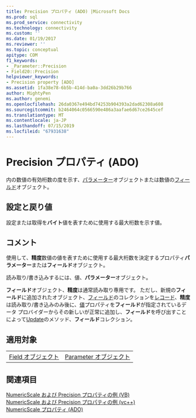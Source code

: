 ```yaml
---
title: Precision プロパティ (ADO) |Microsoft Docs
ms.prod: sql
ms.prod_service: connectivity
ms.technology: connectivity
ms.custom: ''
ms.date: 01/19/2017
ms.reviewer: ''
ms.topic: conceptual
apitype: COM
f1_keywords:
- _Parameter::Precision
- Field20::Precision
helpviewer_keywords:
- Precision property [ADO]
ms.assetid: 1fa38e78-6b5b-414d-ba0a-3dd26b29b766
author: MightyPen
ms.author: genemi
ms.openlocfilehash: 26da0367e494bd74253b904393a2dad62308a608
ms.sourcegitcommit: b2464064c0566590e486a3aafae6d67ce2645cef
ms.translationtype: MT
ms.contentlocale: ja-JP
ms.lasthandoff: 07/15/2019
ms.locfileid: "67931638"
---
```

# <a name="precision-property-ado"></a>Precision プロパティ (ADO)
内の数値の有効桁数の度を示す、[パラメーター](../../../ado/reference/ado-api/parameter-object.md)オブジェクトまたは数値の[フィールド](../../../ado/reference/ado-api/field-object.md)オブジェクト。  
  
## <a name="settings-and-return-values"></a>設定と戻り値  
 設定または取得を**バイト**値を表すために使用する最大桁数を示す値。  
  
## <a name="remarks"></a>コメント  
 使用して、**精度**数値の値を表すために使用する最大桁数を決定するプロパティ**パラメーター**または**フィールド**オブジェクト。  
  
 読み取り/書き込みするには、値、**パラメーター**オブジェクト。  
  
 **フィールド**オブジェクト、**精度**は通常読み取り専用です。 ただし、新規の**フィールド**に追加されたオブジェクト、[フィールド](../../../ado/reference/ado-api/fields-collection-ado.md)のコレクションを[レコード](../../../ado/reference/ado-api/record-object-ado.md)、**精度**は読み取り/書き込みのみ後に、[値](../../../ado/reference/ado-api/value-property-ado.md)プロパティを**フィールド**が指定されているデータ プロバイダーからその新しいが正常に追加し、**フィールド**を呼び出すことによって[Update](../../../ado/reference/ado-api/update-method.md)のメソッド、**フィールド**コレクション。  
  
## <a name="applies-to"></a>適用対象  
  
|||  
|-|-|  
|[Field オブジェクト](../../../ado/reference/ado-api/field-object.md)|[Parameter オブジェクト](../../../ado/reference/ado-api/parameter-object.md)|  
  
## <a name="see-also"></a>関連項目  
 [NumericScale および Precision プロパティの例 (VB)](../../../ado/reference/ado-api/numericscale-and-precision-properties-example-vb.md)   
 [NumericScale および Precision プロパティの例 (vc++)](../../../ado/reference/ado-api/numericscale-and-precision-properties-example-vc.md)   
 [NumericScale プロパティ (ADO)](../../../ado/reference/ado-api/numericscale-property-ado.md)
